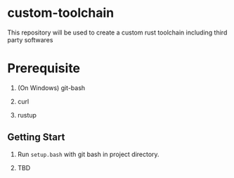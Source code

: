 # custom-toolchain
This repository will be used to create a custom rust toolchain including third party softwares

# Prerequisite

1. (On Windows) git-bash

2. curl

3. rustup

## Getting Start

1. Run `setup.bash` with git bash in project directory.

2. TBD
